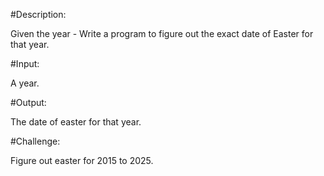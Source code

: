 #Description:

Given the year - Write a program to figure out the exact date of Easter for that year.

#Input:

A year.

#Output:

The date of easter for that year.

#Challenge:

Figure out easter for 2015 to 2025.